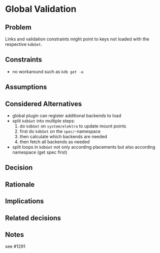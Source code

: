 # Global Validation

## Problem

Links and validation constraints might point to keys not loaded
with the respective `kdbGet`.

## Constraints

- no workaround such as `kdb get -a`

## Assumptions

## Considered Alternatives

- global plugin can register additional backends to load
- split `kdbGet` into multiple steps:
  1. do `kdbGet` on `system/elektra` to update mount points
  2. first do `kdbGet` on the `spec/`-namespace
  3. then calculate which backends are needed
  4. then fetch all backends as needed
- split loops in `kdbGet` not only according placements
  but also according namespace (get spec first)

## Decision

## Rationale

## Implications

## Related decisions

## Notes

see #1291
